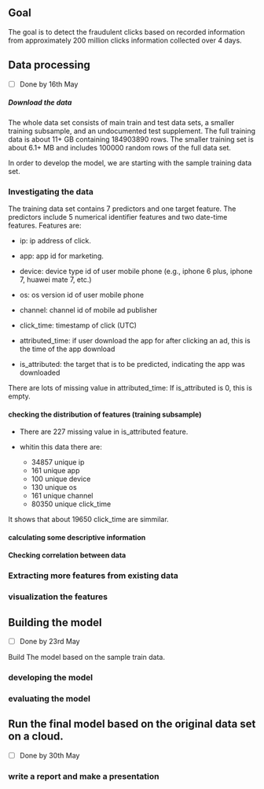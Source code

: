 ## Goal
The goal is to detect the fraudulent clicks based on recorded information from  approximately 200 million clicks 
information collected over 4 days. 
## Data processing     
- [ ] Done by 16th May

##### Download the data
The whole data set consists of main train and test data sets, a smaller training subsample, and an undocumented
test supplement.
The full training data is about 11+ GB containing 184903890 rows. 
The smaller training set is about 6.1+ MB and includes 100000 random rows of the full data set. 

In order to develop the model, we are starting with the sample training data set. 


###  Investigating the data
The training data set contains 7 predictors and one target feature.  The predictors include 5 numerical identifier features and 
two date-time features. Features are:

- ip: ip address of click.

- app: app id for marketing.

- device: device type id of user mobile phone (e.g., iphone 6 plus, iphone 7, huawei mate 7, etc.)

- os: os version id of user mobile phone

- channel: channel id of mobile ad publisher

- click_time: timestamp of click (UTC)

- attributed_time: if user download the app for after clicking an ad, this is the time of the app download

- is_attributed: the target that is to be predicted, indicating the app was downloaded
 
There are lots of missing value in attributed_time: If is_attributed is 0, this is empty.

####  checking the distribution of features (training subsample)
  
  - There are 227 missing value in is_attributed feature.
  
  - whitin this data there are:
    - 34857 unique ip
    - 161 unique app
    - 100 unique device
    - 130 unique os
    - 161 unique channel
    - 80350 unique click_time
    
   It shows that about 19650 click_time are simmilar.

####  calculating some descriptive information
  
#### Checking correlation between data

### Extracting more features from existing data

### visualization the features

## Building the model
- [ ] Done by 23rd May

Build The model based on the sample train data. 

### developing the model
### evaluating the model

## Run the final model based on the original data set on a cloud. 
- [ ] Done by 30th May

### write a report and make a presentation





